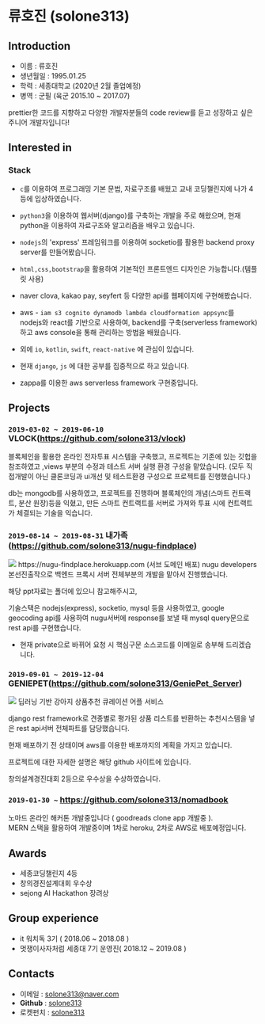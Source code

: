 # **류호진** (solone313)

## Introduction
- 이름 : 류호진
- 생년월일 : 1995.01.25
- 학력 : 세종대학교 (2020년 2월 졸업예정)
- 병역 : 군필 (육군 2015.10 ~ 2017.07)

prettier한 코드를 지향하고 다양한 개발자분들의 code review를 듣고 성장하고 싶은 주니어 개발자입니다!
## Interested in
### Stack

- `c`를 이용하여 프로그래밍 기본 문법, 자료구조를 배웠고 교내 코딩챌린지에 나가 4등에 입상하였습니다.

- `python3`을 이용하여 웹서버(django)를 구축하는 개발을 주로 해왔으며, 현재 python을 이용하여 자료구조와 알고리즘을 배우고 있습니다.

- `nodejs`의 'express' 프레임워크를 이용하여 socketio를 활용한 backend proxy server를 만들어봤습니다.

- `html,css,bootstrap`을 활용하여 기본적인 프론트엔드 디자인은 가능합니다.(템플릿 사용)

- naver clova, kakao pay, seyfert 등 다양한 api를 웹페이지에 구현해봤습니다.

- aws - `iam s3 cognito dynamodb lambda cloudformation appsync`를 nodejs와 react를 기반으로 사용하여, backend를 구축(serverless framework)하고 aws console을 통해 관리하는 방법을 배웠습니다.

- 외에 `io`, `kotlin`, `swift`, `react-native` 에 관심이 있습니다.

- 현재 `django`, `js` 에 대한 공부를 집중적으로 하고 있습니다.

- zappa를 이용한 aws serverless framework 구현중입니다.


## Projects

### `2019-03-02 ~ 2019-06-10` VLOCK(https://github.com/solone313/vlock) 

블록체인을 활용한 온라인 전자투표 시스템을 구축했고, 프로젝트는 기존에 있는 깃헙을 참조하였고 
,views 부분의 수정과 테스트 서버 실행 환경 구성을 맡았습니다. (모두 직접개발이 아닌 클론코딩과 ui개선 및 테스트환경 구성으로 프로젝트를 진행했습니다.)


db는 mongodb를 사용하였고, 프로젝트를 진행하며 블록체인의 개념(스마트 컨트랙트, 분산 원장)등을 익혔고, 
만든 스마트 컨트랙트를 서버로 가져와 투표 시에 컨트랙트가 체결되는 기술을 익습니다.


### `2019-08-14 ~ 2019-08-31` 내가족(https://github.com/solone313/nugu-findplace)

<img src="https://i.postimg.cc/Kv5YJZQ4/image.png">
https://nugu-findplace.herokuapp.com (서브 도메인 배포)
nugu developers 본선진출작으로 백엔드 프록시 서버 전체부분의 개발을 맡아서 진행했습니다.

해당 ppt자료는 폴더에 있으니 참고해주시고,

기술스택은 nodejs(express), socketio, mysql 등을 사용하였고, google geocoding api를 사용하여 nugu서버에 response를 보낼 때
mysql query문으로 rest api를 구현했습니다.

- 현재 private으로 바뀌어 요청 시 핵심구문 소스코드를 이메일로 송부해 드리겠습니다.

### `2019-09-01 ~ 2019-12-04` GENIEPET(https://github.com/solone313/GeniePet_Server)

<img src="https://i.postimg.cc/HLzjnTcf/Shared-Screenshot.jpg">
딥러닝 기반 강아지 상품추천 큐레이션 어플 서비스

django rest framework로 견종별로 평가된 상품 리스트를 반환하는 추천시스템을 넣은 rest api서버 전체파트를 담당했습니다.

현재 배포하기 전 상태이며 aws를 이용한 배포까지의 계획을 가지고 있습니다.

프로젝트에 대한 자세한 설명은 해당 github 사이트에 있습니다. 

창의설계경진대회 2등으로 우수상을 수상하였습니다.

### ` 2019-01-30 ~ ` https://github.com/solone313/nomadbook

노마드 온라인 해커톤 개발중입니다 ( goodreads clone app 개발중 ).  
MERN 스택을 활용하여 개발중이며 1차로 heroku, 2차로 AWS로 배포예정입니다.


## Awards
- 세종코딩챌린지 4등
- 창의경진설계대회 우수상
- sejong AI Hackathon 장려상

## Group experience
- it 워치독 3기 ( 2018.06 ~ 2018.08 )
- 멋쟁이사자처럼 세종대 7기 운영진( 2018.12 ~ 2019.08 )

## Contacts

- 이메일 : solone313@naver.com
- **Github** : [solone313](https://github.com/solone313)
- 로켓펀치 : [solone313](https://www.rocketpunch.com/@wjstk1233)

